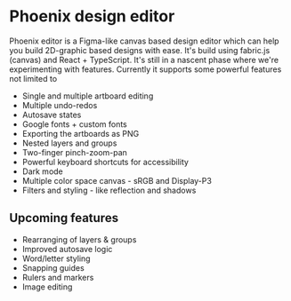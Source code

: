 # Phoenix design editor

Phoenix editor is a Figma-like canvas based design editor which can help you build 2D-graphic based designs with ease. It's build using fabric.js (canvas) and React + TypeScript.
It's still in a nascent phase where we're experimenting with features. Currently it supports some powerful features not limited to

* Single and multiple artboard editing
* Multiple undo-redos
* Autosave states
* Google fonts + custom fonts
* Exporting the artboards as PNG
* Nested layers and groups
* Two-finger pinch-zoom-pan
* Powerful keyboard shortcuts for accessibility
* Dark mode
* Multiple color space canvas - sRGB and Display-P3
* Filters and styling - like reflection and shadows

## Upcoming features
* Rearranging of layers & groups
* Improved autosave logic
* Word/letter styling
* Snapping guides
* Rulers and markers
* Image editing

